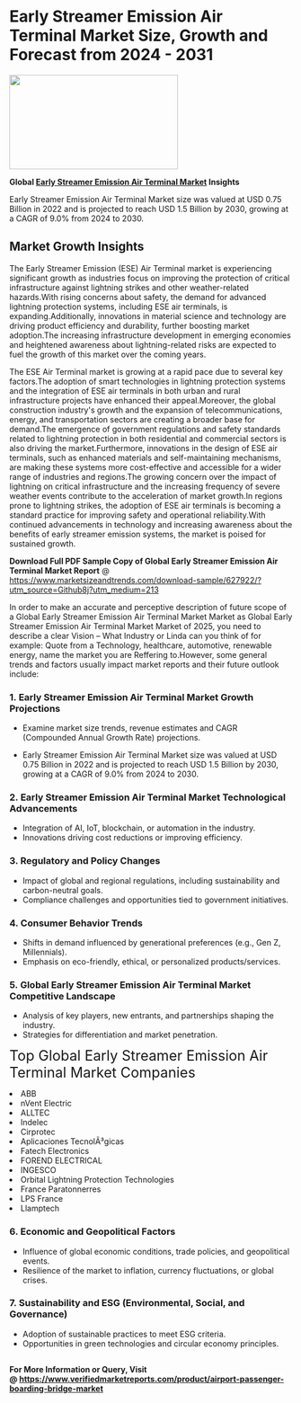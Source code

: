 <H1>Early Streamer Emission Air Terminal Market Size, Growth and Forecast from 2024 - 2031</H1><img class="aligncenter size-medium wp-image-584254" src="https://thirdeyenews.in/wp-content/uploads/2024/09/Global-Market-Research-300x168.jpeg" alt="" width="300" height="168" /><p><strong>Global&nbsp;<a href="https://www.marketsizeandtrends.com/download-sample/627922/?utm_source=Github8j?utm_medium=213">Early Streamer Emission Air Terminal Market</a> Insights</strong></p><p>Early Streamer Emission Air Terminal Market size was valued at USD 0.75 Billion in 2022 and is projected to reach USD 1.5 Billion by 2030, growing at a CAGR of 9.0% from 2024 to 2030.</p><p><h2>Market Growth Insights</h2> <p>The Early Streamer Emission (ESE) Air Terminal market is experiencing significant growth as industries focus on improving the protection of critical infrastructure against lightning strikes and other weather-related hazards.With rising concerns about safety, the demand for advanced lightning protection systems, including ESE air terminals, is expanding.Additionally, innovations in material science and technology are driving product efficiency and durability, further boosting market adoption.The increasing infrastructure development in emerging economies and heightened awareness about lightning-related risks are expected to fuel the growth of this market over the coming years.</p> <p>The ESE Air Terminal market is growing at a rapid pace due to several key factors.The adoption of smart technologies in lightning protection systems and the integration of ESE air terminals in both urban and rural infrastructure projects have enhanced their appeal.Moreover, the global construction industry's growth and the expansion of telecommunications, energy, and transportation sectors are creating a broader base for demand.The emergence of government regulations and safety standards related to lightning protection in both residential and commercial sectors is also driving the market.Furthermore, innovations in the design of ESE air terminals, such as enhanced materials and self-maintaining mechanisms, are making these systems more cost-effective and accessible for a wider range of industries and regions.The growing concern over the impact of lightning on critical infrastructure and the increasing frequency of severe weather events contribute to the acceleration of market growth.In regions prone to lightning strikes, the adoption of ESE air terminals is becoming a standard practice for improving safety and operational reliability.With continued advancements in technology and increasing awareness about the benefits of early streamer emission systems, the market is poised for sustained growth.<p><span class=""><strong>Download Full PDF Sample Copy of Global Early Streamer Emission Air Terminal Market Report</strong> @ <a href="https://www.marketsizeandtrends.com/download-sample/627922/?utm_source=Github8j?utm_medium=213" target="_blank">https://www.marketsizeandtrends.com/download-sample/627922/?utm_source=Github8j?utm_medium=213</a></span></p><p>In order to make an accurate and perceptive description of future scope of a Global&nbsp;Early Streamer Emission Air Terminal Market Market as Global&nbsp;Early Streamer Emission Air Terminal Market Market of 2025, you need to describe a clear Vision &ndash; What Industry or Linda can you think of for example: Quote from a Technology, healthcare, automotive, renewable energy, name the market you are Reffering to.However, some general trends and factors usually impact market reports and their future outlook include:</p><h3>1.&nbsp;<strong>Early Streamer Emission Air Terminal Market Growth Projections</strong></h3><ul><li>Examine market size trends, revenue estimates and CAGR (Compounded Annual Growth Rate) projections.</li><li><p>Early Streamer Emission Air Terminal Market size was valued at USD 0.75 Billion in 2022 and is projected to reach USD 1.5 Billion by 2030, growing at a CAGR of 9.0% from 2024 to 2030.</p></li></ul><h3>2.&nbsp;<strong>Early Streamer Emission Air Terminal Market Technological Advancements</strong></h3><ul><li>Integration of AI, IoT, blockchain, or automation in the industry.</li><li>Innovations driving cost reductions or improving efficiency.</li></ul><h3>3.&nbsp;<strong>Regulatory and Policy Changes</strong></h3><ul><li>Impact of global and regional regulations, including sustainability and carbon-neutral goals.</li><li>Compliance challenges and opportunities tied to government initiatives.</li></ul><h3>4.&nbsp;<strong>Consumer Behavior Trends</strong></h3><ul><li>Shifts in demand influenced by generational preferences (e.g., Gen Z, Millennials).</li><li>Emphasis on eco-friendly, ethical, or personalized products/services.</li></ul><h3>5.&nbsp;<strong>Global Early Streamer Emission Air Terminal Market Competitive Landscape</strong></h3><ul><li>Analysis of key players, new entrants, and partnerships shaping the industry.</li><li>Strategies for differentiation and market penetration.</li></ul><p data-pm-slice="1 1 []"><span style="color: inherit; font-family: inherit; font-size: 25px;">Top Global Early Streamer Emission Air Terminal Market Companies</span></p><div class="" data-test-id=""><p><li>ABB</li><li> nVent Electric</li><li> ALLTEC</li><li> Indelec</li><li> Cirprotec</li><li> Aplicaciones TecnolÃ³gicas</li><li> Fatech Electronics</li><li> FOREND ELECTRICAL</li><li> INGESCO</li><li> Orbital Lightning Protection Technologies</li><li> France Paratonnerres</li><li> LPS France</li><li> Llamptech</li></p></div><h3>6.&nbsp;<strong>Economic and Geopolitical Factors</strong></h3><ul><li>Influence of global economic conditions, trade policies, and geopolitical events.</li><li>Resilience of the market to inflation, currency fluctuations, or global crises.</li></ul><h3>7.&nbsp;<strong>Sustainability and ESG (Environmental, Social, and Governance)</strong></h3><ul><li>Adoption of sustainable practices to meet ESG criteria.</li><li>Opportunities in green technologies and circular economy principles.</li></ul><h2><strong style="font-size: 14px;">For More Information or Query, Visit @&nbsp;</strong><a style="background-color: #ffffff; font-size: 14px;" href="https://www.marketsizeandtrends.com/report/early-streamer-emission-air-terminal-market/" target="_blank">https://www.verifiedmarketreports.com/product/airport-passenger-boarding-bridge-market</a></h2>